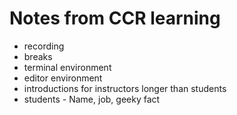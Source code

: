 # Notes from CCR learning

- recording
- breaks
- terminal environment
- editor environment
- introductions for instructors longer than students
- students - Name, job, geeky fact